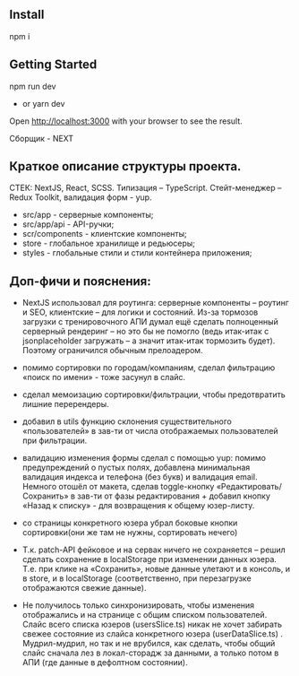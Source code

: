 ## Install
npm i

## Getting Started
npm run dev
- or
yarn dev

Open [http://localhost:3000](http://localhost:3000) with your browser to see the result.

Сборщик - NEXT

## Краткое описание структуры проекта.
СТЕК: NextJS, React, SCSS. Типизация – TypeScript. Стейт-менеджер – Redux Toolkit, валидация форм - yup.
- src/app - серверные компоненты;
- src/app/api - API-ручки;
- scr/components - клиентские компоненты;
- store - глобальное хранилище и редьюсеры;
- styles - глобальные стили и стили контейнера приложения;

## Доп-фичи и пояснения:
+ NextJS использовал для роутинга: серверные компоненты – роутинг и SEO, клиентские – для логики и состояний.
Из-за тормозов загрузки с тренировочного АПИ думал ещё сделать полноценный серверный рендеринг – но это бы не помогло (ведь итак-итак с jsonplaceholder загружать – а значит итак-итак тормозить будет). Поэтому ограничился обычным прелоадером.

+ помимо сортировки по городам/компаниям, сделал фильтрацию «поиск по имени» - тоже засунул в слайс.
+ сделал мемоизацию сортировки/фильтрации, чтобы предотвратить лишние перерендеры.

+ добавил в utils функцию склонения существительного «пользователей» в зав-ти от числа отображаемых пользователей при фильтрации.

+ валидацию изменения формы сделал с помощью yup: помимо предупреждений о пустых полях, добавлена минимальная валидация индекса и телефона (без букв) и валидация email.
Немного отошёл от макета, сделав toggle-кнопку «Редактировать/Сохранить» в зав-ти от фазы редактирования + добавил кнопку «Назад к списку» - для возвращения к общему юзер-листу.
+ со страницы конкретного юзера убрал боковые кнопки сортировки(они же там не нужны, сортировать нечего)

+ Т.к. patch-API фейковое и на сервак ничего не сохраняется – решил сделать сохранение в localStorage  при изменении данных юзера.
Т.е. при клике на «Сохранить», новые данные улетают и в консоль, и в store, и в localStorage (соответственно, при перезагрузке отображаются свежие данные).
- Не получилось только синхронизировать, чтобы изменения отображались и на странице с общим списком пользователей. Слайс всего списка юзеров (usersSlice.ts) никак не хочет забирать свежее состояние из слайса конкретного юзера (userDataSlice.ts) . Мудрил-мудрил, но  так и не врубился, как сделать, чтобы общий слайс сначала лез в локал-сторадж за данными, а только потом в АПИ (где данные в дефолтном состоянии).
